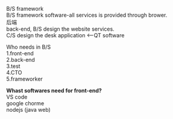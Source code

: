 B/S framework  
B/S framework software-all services is provided through brower.  
后端  
back-end, 
B/S design the website services.  
C/S design the desk application <--QT software  

Who needs in B/S  
1.front-end  
2.back-end  
3.test  
4.CTO  
5.frameworker  
  
**Whast softwares need for front-end?**  
VS code  
google chorme  
nodejs  (java web)  

